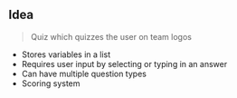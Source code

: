 ## Idea
> Quiz which quizzes the user on team logos
- Stores variables in a list
- Requires user input by selecting or typing in an answer
- Can have multiple question types
- Scoring system